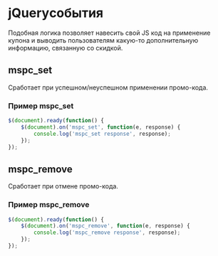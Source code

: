 # jQueryсобытия

Подобная логика позволяет навесить свой JS код на применение купона и выводить пользователям какую-то дополнительную информацию, связанную со скидкой.

## mspc_set

Сработает при успешном/неуспешном применении промо-кода.

### Пример mspc_set

```javascript
$(document).ready(function() {
    $(document).on('mspc_set', function(e, response) {
        console.log('mspc_set response', response);
    });
});
```

## mspc_remove

Сработает при отмене промо-кода.

### Пример mspc_remove

```javascript
$(document).ready(function() {
    $(document).on('mspc_remove', function(e, response) {
        console.log('mspc_remove response', response);
    });
});
```
